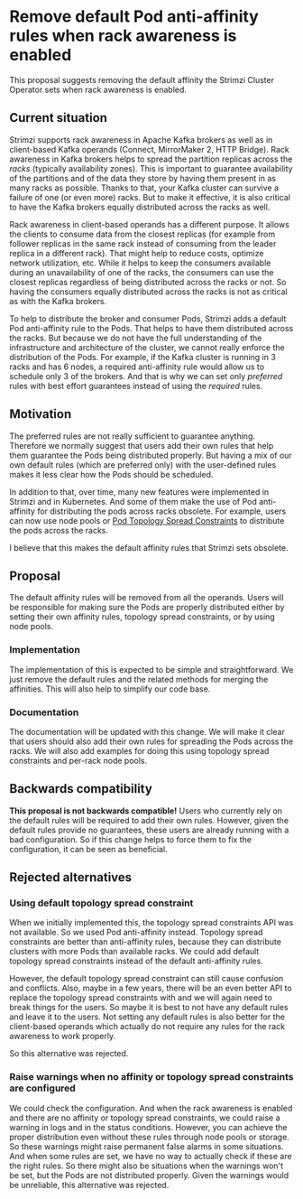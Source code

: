 # Remove default Pod anti-affinity rules when rack awareness is enabled

This proposal suggests removing the default affinity the Strimzi Cluster Operator sets when rack awareness is enabled.

## Current situation

Strimzi supports rack awareness in Apache Kafka brokers as well as in client-based Kafka operands (Connect, MirrorMaker 2, HTTP Bridge).
Rack awareness in Kafka brokers helps to spread the partition replicas across the _racks_ (typically availability zones).
This is important to guarantee availability of the partitions and of the data they store by having them present in as many racks as possible.
Thanks to that, your Kafka cluster can survive a failure of one (or even more) racks.
But to make it effective, it is also critical to have the Kafka brokers equally distributed across the racks as well.

Rack awareness in client-based operands has a different purpose.
It allows the clients to consume data from the closest replicas (for example from follower replicas in the same rack instead of consuming from the leader replica in a different rack).
That might help to reduce costs, optimize network utilization, etc.
While it helps to keep the consumers available during an unavailability of one of the racks, the consumers can use the closest replicas regardless of being distributed across the racks or not.
So having the consumers equally distributed across the racks is not as critical as with the Kafka brokers.

To help to distribute the broker and consumer Pods, Strimzi adds a default Pod anti-affinity rule to the Pods.
That helps to have them distributed across the racks.
But because we do not have the full understanding of the infrastructure and architecture of the cluster, we cannot really enforce the distribution of the Pods.
For example, if the Kafka cluster is running in 3 racks and has 6 nodes, a required anti-affinity rule would allow us to schedule only 3 of the brokers.
And that is why we can set only _preferred_ rules with best effort guarantees instead of using the _required_ rules.

## Motivation

The preferred rules are not really sufficient to guarantee anything.
Therefore we normally suggest that users add their own rules that help them guarantee the Pods being distributed properly.
But having a mix of our own default rules (which are preferred only) with the user-defined rules makes it less clear how the Pods should be scheduled.

In addition to that, over time, many new features were implemented in Strimzi and in Kubernetes.
And some of them make the use of Pod anti-affinity for distributing the pods across racks obsolete.
For example, users can now use node pools or [Pod Topology Spread Constraints](https://kubernetes.io/docs/concepts/scheduling-eviction/topology-spread-constraints/) to distribute the pods across the racks.

I believe that this makes the default affinity rules that Strimzi sets obsolete.

## Proposal

The default affinity rules will be removed from all the operands.
Users will be responsible for making sure the Pods are properly distributed either by setting their own affinity rules, topology spread constraints, or by using node pools.

### Implementation

The implementation of this is expected to be simple and straightforward.
We just remove the default rules and the related methods for merging the affinities.
This will also help to simplify our code base.

### Documentation

The documentation will be updated with this change.
We will make it clear that users should also add their own rules for spreading the Pods across the racks.
We will also add examples for doing this using topology spread constraints and per-rack node pools.

## Backwards compatibility

**This proposal is not backwards compatible!**
Users who currently rely on the default rules will be required to add their own rules.
However, given the default rules provide no guarantees, these users are already running with a bad configuration.
So if this change helps to force them to fix the configuration, it can be seen as beneficial.

## Rejected alternatives

### Using default topology spread constraint

When we initially implemented this, the topology spread constraints API was not available.
So we used Pod anti-affinity instead.
Topology spread constraints are better than anti-affinity rules, because they can distribute clusters with more Pods than available racks.
We could add default topology spread constraints instead of the default anti-affinity rules.

However, the default topology spread constraint can still cause confusion and conflicts.
Also, maybe in a few years, there will be an even better API to replace the topology spread constraints with and we will again need to break things for the users.
So maybe it is best to not have any default rules and leave it to the users.
Not setting any default rules is also better for the client-based operands which actually do not require any rules for the rack awareness to work properly.

So this alternative was rejected.

### Raise warnings when no affinity or topology spread constraints are configured

We could check the configuration.
And when the rack awareness is enabled and there are no affinity or topology spread constraints, we could raise a warning in logs and in the status conditions.
However, you can achieve the proper distribution even without these rules through node pools or storage.
So these warnings might raise permanent false alarms in some situations.
And when some rules are set, we have no way to actually check if these are the right rules.
So there might also be situations when the warnings won't be set, but the Pods are not distributed properly.
Given the warnings would be unreliable, this alternative was rejected.